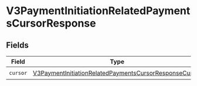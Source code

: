 # V3PaymentInitiationRelatedPaymentsCursorResponse


## Fields

| Field                                                                                                                                   | Type                                                                                                                                    | Required                                                                                                                                | Description                                                                                                                             |
| --------------------------------------------------------------------------------------------------------------------------------------- | --------------------------------------------------------------------------------------------------------------------------------------- | --------------------------------------------------------------------------------------------------------------------------------------- | --------------------------------------------------------------------------------------------------------------------------------------- |
| `cursor`                                                                                                                                | [V3PaymentInitiationRelatedPaymentsCursorResponseCursor](../../models/shared/V3PaymentInitiationRelatedPaymentsCursorResponseCursor.md) | :heavy_check_mark:                                                                                                                      | N/A                                                                                                                                     |